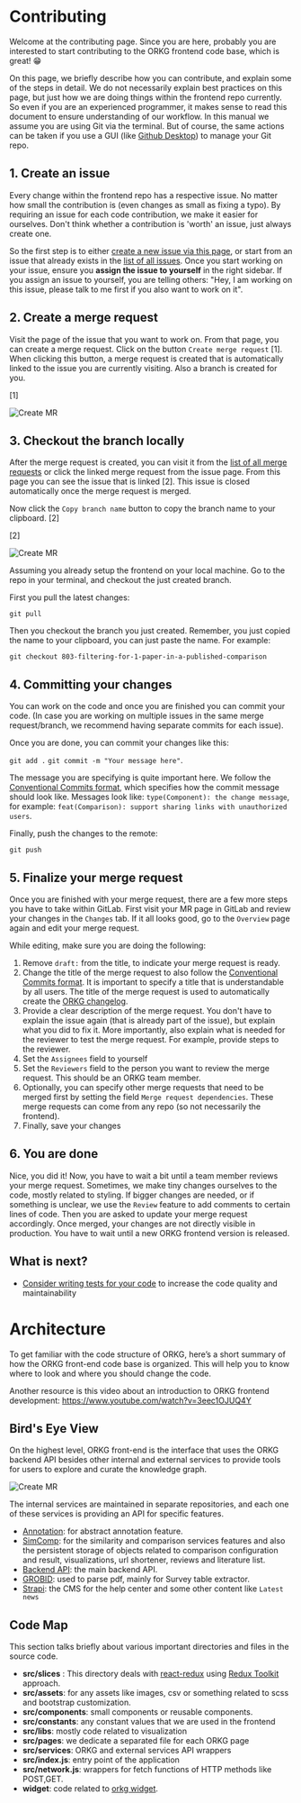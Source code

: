# Contributing

Welcome at the contributing page. Since you are here, probably you are interested to start contributing to the ORKG frontend code base, which is great! 😁

On this page, we briefly describe how you can contribute, and explain some of the steps in detail. We do not necessarily explain best practices on this page, but just how we are doing things within the frontend repo currently. So even if you are an experienced programmer, it makes sense to read this document to ensure understanding of our workflow. In this manual we assume you are using Git via the terminal. But of course, the same actions can be taken if you use a GUI (like [Github Desktop](https://desktop.github.com/)) to manage your Git repo.

## 1. Create an issue

Every change within the frontend repo has a respective issue. No matter how small the contribution is (even changes as small as fixing a typo). By requiring an issue for each code contribution, we make it easier for ourselves. Don't think whether a contribution is 'worth' an issue, just always create one.

So the first step is to either [create a new issue via this page](https://gitlab.com/TIBHannover/orkg/orkg-frontend/-/issues/new?issue), or start from an issue that already exists in the [list of all issues](https://gitlab.com/TIBHannover/orkg/orkg-frontend/-/issues). Once you start working on your issue, ensure you **assign the issue to yourself** in the right sidebar. If you assign an issue to yourself, you are telling others: "Hey, I am working on this issue, please talk to me first if you also want to work on it".

## 2. Create a merge request

Visit the page of the issue that you want to work on. From that page, you can create a merge request. Click on the button `Create merge request` [1]. When clicking this button, a merge request is created that is automatically linked to the issue you are currently visiting. Also a branch is created for you.

[1]

![Create MR](./docs/create-mr.png)

## 3. Checkout the branch locally

After the merge request is created, you can visit it from the [list of all merge requests](https://gitlab.com/TIBHannover/orkg/orkg-frontend/-/merge_requests) or click the linked merge request from the issue page. From this page you can see the issue that is linked [2]. This issue is closed automatically once the merge request is merged.

Now click the `Copy branch name` button to copy the branch name to your clipboard. [2]

[2]

![Create MR](./docs/copy-branch.png)

Assuming you already setup the frontend on your local machine. Go to the repo in your terminal, and checkout the just created branch.

First you pull the latest changes:

`git pull`

Then you checkout the branch you just created. Remember, you just copied the name to your clipboard, you can just paste the name. For example:

`git checkout 803-filtering-for-1-paper-in-a-published-comparison`

## 4. Committing your changes

You can work on the code and once you are finished you can commit your code. (In case you are working on multiple issues in the same merge request/branch, we recommend having separate commits for each issue).

Once you are done, you can commit your changes like this:

`git add .`
`git commit -m "Your message here"`.

The message you are specifying is quite important here. We follow the [Conventional Commits format](https://www.conventionalcommits.org/en/v1.0.0/), which specifies how the commit message should look like. Messages look like: `type(Component): the change message`, for example: `feat(Comparison): support sharing links with unauthorized users`.

Finally, push the changes to the remote:

`git push`

## 5. Finalize your merge request

Once you are finished with your merge request, there are a few more steps you have to take within GitLab. First visit your MR page in GitLab and review your changes in the `Changes` tab. If it all looks good, go to the `Overview` page again and edit your merge request.

While editing, make sure you are doing the following:

1. Remove `draft:` from the title, to indicate your merge request is ready.
2. Change the title of the merge request to also follow the [Conventional Commits format](https://www.conventionalcommits.org/en/v1.0.0/). It is important to specify a title that is understandable by all users. The title of the merge request is used to automatically create the [ORKG changelog](https://www.orkg.org/orkg/changelog).
3. Provide a clear description of the merge request. You don't have to explain the issue again (that is already part of the issue), but explain what you did to fix it. More importantly, also explain what is needed for the reviewer to test the merge request. For example, provide steps to the reviewer.
4. Set the `Assignees` field to yourself
5. Set the `Reviewers` field to the person you want to review the merge request. This should be an ORKG team member.
6. Optionally, you can specify other merge requests that need to be merged first by setting the field `Merge request dependencies`. These merge requests can come from any repo (so not necessarily the frontend).
7. Finally, save your changes

## 6. You are done

Nice, you did it! Now, you have to wait a bit until a team member reviews your merge request. Sometimes, we make tiny changes ourselves to the code, mostly related to styling. If bigger changes are needed, or if something is unclear, we use the `Review` feature to add comments to certain lines of code. Then you are asked to update your merge request accordingly. Once merged, your changes are not directly visible in production. You have to wait until a new ORKG frontend version is released.

## What is next?

-   [Consider writing tests for your code](https://gitlab.com/TIBHannover/orkg/orkg-frontend/-/wikis/Contributing:-automated-testing) to increase the code quality and maintainability

# Architecture

To get familiar with the code structure of ORKG, here’s a short summary of how the ORKG front-end code base is organized. This will help you to know where to look and where you should change the code.

Another resource is this video about an introduction to ORKG frontend development: https://www.youtube.com/watch?v=3eec1OJUQ4Y

## Bird's Eye View

On the highest level, ORKG front-end is the interface that uses the ORKG backend API besides other internal and external services to provide tools for users to explore and curate the knowledge graph.

![Create MR](./docs/ORKG-services.jpg)

The internal services are maintained in separate repositories, and each one of these services is providing an API for specific features.

-   [Annotation](https://gitlab.com/TIBHannover/orkg/annotation): for abstract annotation feature.
-   [SimComp](https://gitlab.com/TIBHannover/orkg/orkg-similarity): for the similarity and comparison services features and also the persistent storage of objects related to comparison configuration and result, visualizations, url shortener, reviews and literature list.
-   [Backend API](https://gitlab.com/TIBHannover/orkg/orkg-backend): the main backend API.
-   [GROBID](https://gitlab.com/TIBHannover/orkg/annotation/-/blob/master/docker-compose.yml#L12): used to parse pdf, mainly for Survey table extractor.
-   [Strapi](https://gitlab.com/TIBHannover/orkg/strapi): the CMS for the help center and some other content like `Latest news`

## Code Map

This section talks briefly about various important directories and files in the source code.

-   **src/slices** : This directory deals with [react-redux](https://redux.js.org/) using [Redux Toolkit](https://redux-toolkit.js.org/) approach.
-   **src/assets**: for any assets like images, csv or something related to scss and bootstrap customization.
-   **src/components**: small components or reusable components.
-   **src/constants**: any constant values that we are used in the frontend
-   **src/libs**: mostly code related to visualization
-   **src/pages**: we dedicate a separated file for each ORKG page
-   **src/services**: ORKG and external services API wrappers
-   **src/index.js**: entry point of the application
-   **src/network.js**: wrappers for fetch functions of HTTP methods like POST,GET.
-   **widget**: code related to [orkg widget](https://gitlab.com/TIBHannover/orkg/orkg-frontend/-/blob/master/widget/README.md).
